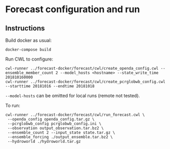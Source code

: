 # Forecast configuration and run #

## Instructions ##

Build docker as usual:
```
docker-compose build
```

Run CWL to configure:
```
cwl-runner ../forecast-docker/forecast/cwl/create_openda_config.cwl --ensemble_member_count 2 --model_hosts <hostname> --state_write_time 201810160000
cwl-runner ../forecast-docker/forecast/cwl/create_pcrglobwb_config.cwl  --starttime 20181016 --endtime 20181018 
```

```--model-hosts``` can be omitted for local runs (remote not tested).

To run:

```
cwl-runner ../forecast-docker/forecast/cwl/run_forecast.cwl \
 --openda_config openda_config.tar.gz \
 --pcrglobwb_config pcrglobwb_config.ini \
 --observation output_observation.tar.bz2 \
 --ensemble_count 2 --input_state state.tar.gz \
 --ensemble_forcing ./output_ensemble.tar.bz2 \
 --hydroworld ./hydroworld.tar.gz
```
